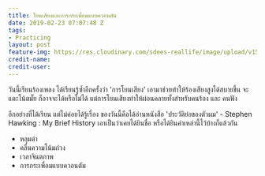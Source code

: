 ```yaml
---
title: โยนเสียงและการกระเพื่อมแบบควอนตัม
date: 2019-02-23 07:07:48 Z
tags:
- Practicing
layout: post
feature-img: https://res.cloudinary.com/sdees-reallife/image/upload/v1550993045/IMG_20190224_140207286.jpg
credit-name: 
credit-user: 
---
```


วันนี้เรียนร้องเพลง ได้เรียนรู้ซ้ำอีกครั้งว่า 'การโยนเสียง' เอามาช่วยทำให้ร้องเสียงสูงได้สบายขึ้น จะแตะโน้ตมั๊ย ก็อาจจะได้หรือไม่ได้ แต่การโยนเสียงทำให้ผ่อนคลายทั้งสำหรับคนร้อง และ คนฟัง

อีกอย่างที่ได้เรียน แต่ไม่ค่อยได้รู้เรื่อง ของวันนี้คือได้อ่านหนังสือ 'ประวัติย่อของตัวผม' - Stephen Hawking : My Brief History เอาเป็นว่าเคยได้ยินชื่อ หรือได้ยินคำเหล่านี้ไว้บ้างก็แล้วกัน

- หลุมดำ
- คลื่นความโน้มถ่วง
- เวลาจินตภาพ
- การกระเพื่อมแบบควอนตัม
